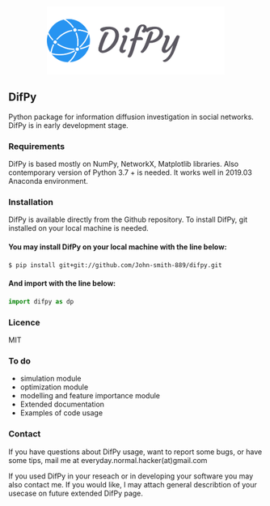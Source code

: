 <div align="center">
  <img src="images/logo.png" width="70%" height="70%"><br>
</div>

## DifPy

Python package for information diffusion investigation in social networks.
DifPy is in early development stage.


### Requirements

DifPy is based mostly on NumPy, NetworkX, Matplotlib libraries.
Also contemporary version of Python 3.7 + is needed.
It works well in 2019.03 Anaconda environment. 


### Installation

DifPy is available directly from the Github repository. To install DifPy,
git installed on your local machine is needed.


#### You may install DifPy on your local machine with the line below:

```sh
$ pip install git+git://github.com/John-smith-889/difpy.git
```

#### And import with the line below:

```python
import difpy as dp
```

### Licence

MIT

### To do
* simulation module
* optimization module
* modelling and feature importance module
* Extended documentation 
* Examples of code usage


### Contact 

If you have questions about DifPy usage, want to report some bugs, or have some tips, mail me at everyday.normal.hacker(at)gmail.com

If you used DifPy in your reseach or in developing your software you may also contact me. If you would like, I may attach general describtion of your usecase on future extended DifPy page.